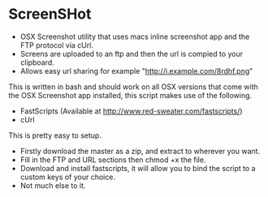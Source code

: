 # ScreenSHot
- OSX Screenshot utility that uses macs inline screenshot app and the FTP protocol via cUrl.
- Screens are uploaded to an ftp and then the url is compied to your clipboard.
- Allows easy url sharing for example "http://i.example.com/8rdhf.png"

This is written in bash and should work on all OSX versions that come with the OSX Screenshot app installed, this script makes use of the following.

- FastScripts (Available at http://www.red-sweater.com/fastscripts/)
- cUrl

This is pretty easy to setup.

- Firstly download the master as a zip, and extract to wherever you want.
- Fill in the FTP and URL sections then chmod +x the file.
- Download and install fastscripts, it will allow you to bind the script to a custom keys of your choice.
- Not much else to it.
